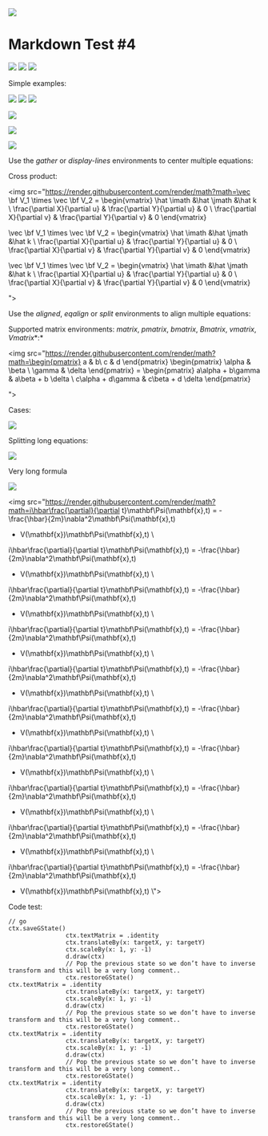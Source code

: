<img src="https://render.githubusercontent.com/render/math?math=\begin{aligned}\dot{x} = \sigma(y-x) \\\dot{y} = \rho x - y - xz \\\dot{z} = -\beta z + xy\end{aligned}">

# Markdown Test #4

<img src="https://render.githubusercontent.com/render/math?math=\begin{aligned}\dot{x} = \sigma(y-x)\\\dot{y} = \rho x - y - xz\\\dot{z} = -\beta z + xy\end{aligned}">

<img src="https://render.githubusercontent.com/render/math?math=\begin{aligned}\dot{x} = \sigma(y-x)\end{aligned}">

<img src="https://render.githubusercontent.com/render/math?math=(a_1 + a_2)^2 = a_1^2 + 2a_1a_2 + a_2^2">



Simple examples:

<img src="https://render.githubusercontent.com/render/math?math=(a_1 + a_2)^2 = a_1^2 + 2a_1a_2">


<img src="https://render.githubusercontent.com/render/math?math=(a_1 + a_2)^2 = a_1^2 + 2a_1a_2 + a_2^2">


<img src="https://render.githubusercontent.com/render/math?math=\dot{x} = \sigma(y-x) \\\dot{y} = \rho x - y - xz \\\dot{z} = -\beta z + xy">


<img src="https://render.githubusercontent.com/render/math?math=\begin{eqalign}
\nabla \cdot \vec{\bf E} & = \frac {\rho} {\varepsilon_0} \\
\nabla \cdot \vec{\bf B} & = 0 \\
\nabla \times \vec{\bf E} &= - \frac{\partial\vec{\bf B}}{\partial t} \\
\nabla \times \vec{\bf B} & = \mu_0\vec{\bf J} + \mu_0\varepsilon_0 \frac{\partial\vec{\bf E}}{\partial t}
\end{eqalign}
">


<img src="https://render.githubusercontent.com/render/math?math=(a_1 + a_2)^2 = a_1^2 + 2a_1a_2 + a_2^2 (a_1 + a_2)^2 = a_1^2 + 2a_1a_2 + a_2^2 (a_1 + a_2)^2 = a_1^2 + 2a_1a_2 + a_2^2">


<img src="https://render.githubusercontent.com/render/math?math=\begin{gather}
\dot{x} = \sigma(y-x) \\
\dot{y} = \rho x - y - xz \\
\dot{z} = -\beta z + xy
\end{gather}">

Use the *gather* or *display-lines* environments to center multiple equations:

Cross product:

<img src="https://render.githubusercontent.com/render/math?math=\vec \bf V_1 \times \vec \bf V_2 =  \begin{vmatrix}
\hat \imath &\hat \jmath &\hat k \\
\frac{\partial X}{\partial u} & \frac{\partial Y}{\partial u} & 0 \\
\frac{\partial X}{\partial v} & \frac{\partial Y}{\partial v} & 0
\end{vmatrix}

\vec \bf V_1 \times \vec \bf V_2 =  \begin{vmatrix}
\hat \imath &\hat \jmath &\hat k \\
\frac{\partial X}{\partial u} & \frac{\partial Y}{\partial u} & 0 \\
\frac{\partial X}{\partial v} & \frac{\partial Y}{\partial v} & 0
\end{vmatrix}

\vec \bf V_1 \times \vec \bf V_2 =  \begin{vmatrix}
\hat \imath &\hat \jmath &\hat k \\
\frac{\partial X}{\partial u} & \frac{\partial Y}{\partial u} & 0 \\
\frac{\partial X}{\partial v} & \frac{\partial Y}{\partial v} & 0
\end{vmatrix}
















">

Use the *aligned*, *eqalign* or *split* environments to align multiple equations:


Supported matrix environments: *matrix*, *pmatrix*, *bmatrix*, *Bmatrix*, *vmatrix*, *Vmatrix**:*

<img src="https://render.githubusercontent.com/render/math?math=\begin{pmatrix}
a & b\\ c & d
\end{pmatrix}
\begin{pmatrix}
\alpha & \beta \\ \gamma & \delta
\end{pmatrix} =
\begin{pmatrix}
a\alpha + b\gamma & a\beta + b \delta \\
c\alpha + d\gamma & c\beta + d \delta 
\end{pmatrix}











">



Cases:

<img src="https://render.githubusercontent.com/render/math?math=f(x) = \begin{cases}
\frac{e^x}{2} & x \geq 0 \\
1 & x < 0
\end{cases}">



Splitting long equations:

<img src="https://render.githubusercontent.com/render/math?math=\frak Q(\lambda,\hat{\lambda}) =
-\frac{1}{2} \mathbb P(O \mid \lambda ) \sum_s \sum_m \sum_t \\\gamma_m^{(s)} (t) +
\quad \left( \log(2 \pi ) + \log \left| \cal C_m^{(s)} \right| +
\left( o_t - \hat{\mu}_m^{(s)} \right) ^T \cal C_m^{(s)-1} \right) ">



Very long formula

<img src="https://render.githubusercontent.com/render/math?math=Craft = \sqrt{\frac{1}{N}\sum_{i=1}^N (x_i - \mu)^2}">


<img src="https://render.githubusercontent.com/render/math?math=i\hbar\frac{\partial}{\partial t}\mathbf\Psi(\mathbf{x},t) =
 -\frac{\hbar}{2m}\nabla^2\mathbf\Psi(\mathbf{x},t)
+ V(\mathbf{x})\mathbf\Psi(\mathbf{x},t) \\

i\hbar\frac{\partial}{\partial t}\mathbf\Psi(\mathbf{x},t) =
 -\frac{\hbar}{2m}\nabla^2\mathbf\Psi(\mathbf{x},t)
+ V(\mathbf{x})\mathbf\Psi(\mathbf{x},t) \\

i\hbar\frac{\partial}{\partial t}\mathbf\Psi(\mathbf{x},t) =
 -\frac{\hbar}{2m}\nabla^2\mathbf\Psi(\mathbf{x},t)
+ V(\mathbf{x})\mathbf\Psi(\mathbf{x},t) \\

i\hbar\frac{\partial}{\partial t}\mathbf\Psi(\mathbf{x},t) =
 -\frac{\hbar}{2m}\nabla^2\mathbf\Psi(\mathbf{x},t)
+ V(\mathbf{x})\mathbf\Psi(\mathbf{x},t) \\

i\hbar\frac{\partial}{\partial t}\mathbf\Psi(\mathbf{x},t) =
 -\frac{\hbar}{2m}\nabla^2\mathbf\Psi(\mathbf{x},t)
+ V(\mathbf{x})\mathbf\Psi(\mathbf{x},t) \\

i\hbar\frac{\partial}{\partial t}\mathbf\Psi(\mathbf{x},t) =
 -\frac{\hbar}{2m}\nabla^2\mathbf\Psi(\mathbf{x},t)
+ V(\mathbf{x})\mathbf\Psi(\mathbf{x},t) \\

i\hbar\frac{\partial}{\partial t}\mathbf\Psi(\mathbf{x},t) =
 -\frac{\hbar}{2m}\nabla^2\mathbf\Psi(\mathbf{x},t)
+ V(\mathbf{x})\mathbf\Psi(\mathbf{x},t) \\

i\hbar\frac{\partial}{\partial t}\mathbf\Psi(\mathbf{x},t) =
 -\frac{\hbar}{2m}\nabla^2\mathbf\Psi(\mathbf{x},t)
+ V(\mathbf{x})\mathbf\Psi(\mathbf{x},t) \\

i\hbar\frac{\partial}{\partial t}\mathbf\Psi(\mathbf{x},t) =
 -\frac{\hbar}{2m}\nabla^2\mathbf\Psi(\mathbf{x},t)
+ V(\mathbf{x})\mathbf\Psi(\mathbf{x},t) \\

i\hbar\frac{\partial}{\partial t}\mathbf\Psi(\mathbf{x},t) =
 -\frac{\hbar}{2m}\nabla^2\mathbf\Psi(\mathbf{x},t)
+ V(\mathbf{x})\mathbf\Psi(\mathbf{x},t) \\">



Code test:
```
// go
ctx.saveGState()
                ctx.textMatrix = .identity
                ctx.translateBy(x: targetX, y: targetY)
                ctx.scaleBy(x: 1, y: -1)
                d.draw(ctx)
                // Pop the previous state so we don’t have to inverse transform and this will be a very long comment..
                ctx.restoreGState()
ctx.textMatrix = .identity
				ctx.translateBy(x: targetX, y: targetY)
				ctx.scaleBy(x: 1, y: -1)
				d.draw(ctx)
				// Pop the previous state so we don’t have to inverse transform and this will be a very long comment..
				ctx.restoreGState()
ctx.textMatrix = .identity
				ctx.translateBy(x: targetX, y: targetY)
				ctx.scaleBy(x: 1, y: -1)
				d.draw(ctx)
				// Pop the previous state so we don’t have to inverse transform and this will be a very long comment..
				ctx.restoreGState()
ctx.textMatrix = .identity
				ctx.translateBy(x: targetX, y: targetY)
				ctx.scaleBy(x: 1, y: -1)
				d.draw(ctx)
				// Pop the previous state so we don’t have to inverse transform and this will be a very long comment..
				ctx.restoreGState()
```
